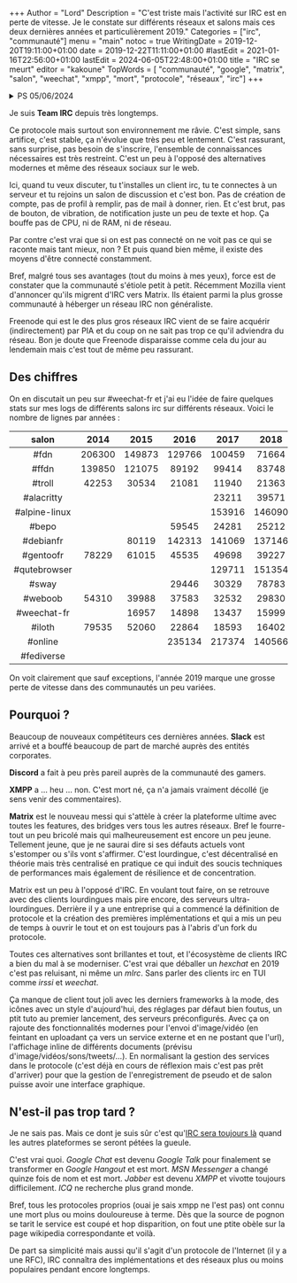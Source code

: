 +++
Author = "Lord"
Description = "C'est triste mais l'activité sur IRC est en perte de vitesse. Je le constate sur différents réseaux et salons mais ces deux dernières années et particulièrement 2019."
Categories = ["irc", "communauté"]
menu = "main"
notoc = true
WritingDate = 2019-12-20T19:11:00+01:00
date = 2019-12-22T11:11:00+01:00
#lastEdit = 2021-01-16T22:56:00+01:00
lastEdit = 2024-06-05T22:48:00+01:00
title = "IRC se meurt"
editor = "kakoune"
TopWords = [  "communauté", "google", "matrix", "salon", "weechat", "xmpp", "mort", "protocole", "réseaux", "irc"]
+++

<details><summary>PS 05/06/2024</summary>

Et bien je relis ce blogpost et j'en profite pour mettre à jour un peu le tableau de stats.

Bon je suis toujours d'accord avec moi-même.

Par contre c'est marrant de voir la ptite remarque sur la pérennité de Freenode…
Halala ce rachat par PIA … 
Bon Freenode le vrai est devenu Libera ^__^

Et ICQ qui est défénitivement mort ce mois-ci…

</details>

Je suis **Team IRC** depuis très longtemps.

Ce protocole mais surtout son environnement me râvie.
C'est simple, sans artifice, c'est stable, ça n'évolue que très peu et lentement.
C'est rassurant, sans surprise, pas besoin de s'inscrire, l'ensemble de connaissances nécessaires est très restreint.
C'est un peu à l'opposé des alternatives modernes et même des réseaux sociaux sur le web.

Ici, quand tu veux discuter, tu t'installes un client irc, tu te connectes à un serveur et tu rejoins un salon de discussion et c'est bon.
Pas de création de compte, pas de profil à remplir, pas de mail à donner, rien.
Et c'est brut, pas de bouton, de vibration, de notification juste un peu de texte et hop.
Ça bouffe pas de CPU, ni de RAM, ni de réseau.

Par contre c'est vrai que si on est pas connecté on ne voit pas ce qui se raconte mais tant mieux, non ?
Et puis quand bien même, il existe des moyens d'être connecté constamment.

Bref, malgré tous ses avantages (tout du moins à mes yeux), force est de constater que la communauté s'étiole petit à petit.
Récemment Mozilla vient d'annoncer qu'ils migrent d'IRC vers Matrix.
Ils étaient parmi la plus grosse communauté à héberger un réseau IRC non généraliste.

Freenode qui est le des plus gros réseaux IRC vient de se faire acquérir (indirectement) par PIA et du coup on ne sait pas trop ce qu'il adviendra du réseau.
Bon je doute que Freenode disparaisse comme cela du jour au lendemain mais c'est tout de même peu rassurant.

## Des chiffres

On en discutait un peu sur #weechat-fr et j'ai eu l'idée de faire quelques stats sur mes logs de différents salons irc sur différents réseaux.
Voici le nombre de lignes par années : 


| salon         | 2014   | 2015   | 2016   | 2017   | 2018   | 2019    | 2020   | 2021   | 2022   | 2023   |
|:-------------:|:------:|:------:|:------:|:------:|:------:|:-------:|:------:|:------:|:------:|:------:|
| #fdn          | 206300 | 149873 | 129766 | 100459 | 71664  | 72635   | 68743  | 67911  | 68766  | 90723  |
| #ffdn         | 139850 | 121075 | 89192  | 99414  | 83748  | 65050   | 46508  | 38021  | 29712  | 30773  |
| #troll        | 42253  | 30534  | 21081  | 11940  | 21363  | 31939   | 17810  | 3708   | 3961   | 5792   |
| #alacritty    |        |        |        | 23211  | 39571  | 61522   | 133871 |
| #alpine-linux |        |        |        | 153916 | 146090 | 150625  | 209181 | 173417 | 113819 | 179671 |
| #bepo         |        |        | 59545  | 24281  | 25212  | 30309   | 32106  | 10276  | 19963  | 19016  |
| #debianfr     |        | 80119  | 142313 | 141069 | 137146 | 55766   | 67350  |
| #gentoofr     | 78229  | 61015  | 45535  | 49698  | 39227  | 30740   | 43828  | 26640  | 16352  | 21283  |
| #qutebrowser  |        |        |        | 129711 | 151354 | 110156  | 106869 | 71767  | 3696   | 7570   |
| #sway         |        |        | 29446  | 30329  | 78783  | 135948  | 175844 | 109875 | 105641 | 128360 |
| #weboob       | 54310  | 39988  | 37583  | 32532  | 29830  | 17496   | 16653  |
| #weechat-fr   |        | 16957  | 14898  | 13437  | 15999  | 9586    | 11631  | 13800  | 10725  | 12878  |
| #iloth        | 79535  | 52060  | 22864  | 18593  | 16402  | 10391   |        |
| #online       |        |        | 235134 | 217374 | 140566 | 111832  | 108135 | 71681  | 30470  | 20979  |
| #fediverse    |        |        |        |        |        | 36867   | 28180  | 18750  | 16022  | 11350  |

On voit clairement que sauf exceptions, l'année 2019 marque une grosse perte de vitesse dans des communautés un peu variées.

## Pourquoi ?
Beaucoup de nouveaux compétiteurs ces dernières années.
**Slack** est arrivé et a bouffé beaucoup de part de marché auprès des entités corporates.

**Discord** a fait à peu près pareil auprès de la communauté des gamers.

**XMPP** a … heu … non.
C'est mort né, ça n'a jamais vraiment décollé (je sens venir des commentaires).

**Matrix** est le nouveau messi qui s'attèle à créer la plateforme ultime avec toutes les features, des bridges vers tous les autres réseaux.
Bref le fourre-tout un peu bricolé mais qui malheureusement est encore un peu jeune.
Tellement jeune, que je ne saurai dire si ses défauts actuels vont s'estomper ou s'ils vont s'affirmer.
C'est lourdingue, c'est décentralisé en théorie mais très centralisé en pratique ce qui induit des soucis techniques de performances mais également de résilience et de concentration.

Matrix est un peu à l'opposé d'IRC.
En voulant tout faire, on se retrouve avec des clients lourdingues mais pire encore, des serveurs ultra-lourdingues.
Derrière il y a une entreprise qui a commencé la définition de protocole et la création des premières implémentations et qui a mis un peu de temps à ouvrir le tout et on est toujours pas à l'abris d'un fork du protocole.

Toutes ces alternatives sont brillantes et tout, et l'écosystème de clients IRC a bien du mal à se moderniser.
C'est vrai que déballer un *hexchat* en 2019 c'est pas reluisant, ni même un *mIrc*.
Sans parler des clients irc en TUI comme *irssi* et *weechat*.

Ça manque de client tout joli avec les derniers frameworks à la mode, des icônes avec un style d'aujourd'hui, des réglages par défaut bien foutus, un ptit tuto au premier lancement, des serveurs préconfigurés.
Avec ça on rajoute des fonctionnalités modernes pour l'envoi d'image/vidéo (en feintant en uploadant ça vers un service externe et en ne postant que l'url), l'affichage inline de différents documents (prévisu d'image/vidéos/sons/tweets/…).
En normalisant la gestion des services dans le protocole (c'est déjà en cours de réflexion mais c'est pas prêt d'arriver) pour que la gestion de l'enregistrement de pseudo et de salon puisse avoir une interface graphique.

## N'est-il pas trop tard ?
Je ne sais pas.
Mais ce dont je suis sûr c'est qu'[IRC sera toujours là](https://xkcd.com/1782/) quand les autres plateformes se seront pétées la gueule.

C'est vrai quoi.
*Google Chat* est devenu *Google Talk* pour finalement se transformer en *Google Hangout* et est mort.
*MSN Messenger* a changé quinze fois de nom et est mort.
*Jabber* est devenu *XMPP* et vivotte toujours difficilement.
*ICQ* ne recherche plus grand monde.

Bref, tous les protocoles proprios (ouai je sais xmpp ne l'est pas) ont connu une mort plus ou moins douloureuse à terme.
Dès que la source de pognon se tarit le service est coupé et hop disparition, on fout une ptite obèle sur la page wikipedia correspondante et voilà.

De part sa simplicité mais aussi qu'il s'agit d'un protocole de l'Internet (il y a une RFC), IRC connaîtra des implémentations et des réseaux plus ou moins populaires pendant encore longtemps.

